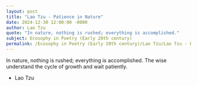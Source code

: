 ```yaml
---
layout: post
title: "Lao Tzu - Patience in Nature"
date: 2024-12-30 12:00:00 -0000
author: Lao Tzu
quote: "In nature, nothing is rushed; everything is accomplished."
subject: Ecosophy in Poetry (Early 20th century)
permalink: /Ecosophy in Poetry (Early 20th century)/Lao Tzu/Lao Tzu - Patience in Nature
---
```


In nature, nothing is rushed; everything is accomplished.
The wise understand the cycle of growth and wait patiently.

- Lao Tzu
